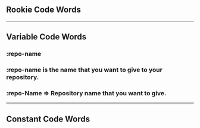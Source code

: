 ## **Rookie Code Words**

___

## **Variable Code Words**

### **:repo-name**

### :repo-name is the name that you want to give to your repository. 

### :repo-Name => Repository name that you want to give. 

___

## **Constant Code Words**
